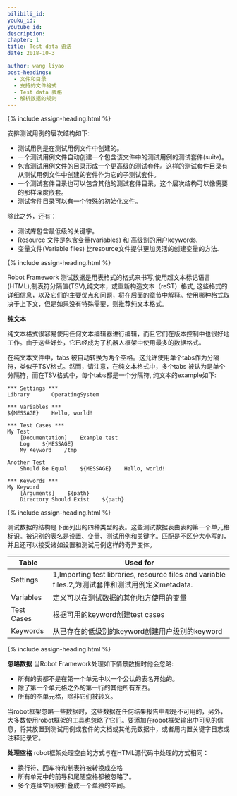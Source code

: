 ```yaml
---
bilibili_id: 
youku_id: 
youtube_id: 
description: 
chapter: 1
title: Test data 语法
date: 2018-10-3

author: wang liyao
post-headings:
  - 文件和目录
  - 支持的文件格式
  - Test data 表格
  - 解析数据的规则
---
```



{% include assign-heading.html %}

安排测试用例的层次结构如下:
- 测试用例是在测试用例文件中创建的。
-  一个测试用例文件自动创建一个包含该文件中的测试用例的测试套件(suite)。
- 包含测试用例文件的目录形成一个更高级的测试套件。这样的测试套件目录有从测试用例文件中创建的套件作为它的子测试套件。
- 一个测试套件目录也可以包含其他的测试套件目录，这个层次结构可以像需要的那样深度嵌套。
- 测试套件目录可以有一个特殊的初始化文件。

除此之外，还有：
- 测试库包含最低级的关键字。
- Resource 文件是包含变量(variables) 和 高级别的用户keywords.
- 变量文件(Variable files) 比resource文件提供更加灵活的创建变量的方法.


{% include assign-heading.html %}

Robot Framework 测试数据是用表格式的格式来书写,使用超文本标记语言 (HTML),制表符分隔值(TSV),纯文本，或重新构造文本（reST）格式,
这些格式的详细信息，以及它们的主要优点和问题，将在后面的章节中解释。使用哪种格式取决于上下文，但是如果没有特殊需要，则推荐纯文本格式。


**纯文本**

纯文本格式很容易使用任何文本编辑器进行编辑，而且它们在版本控制中也很好地工作。由于这些好处，它已经成为了机器人框架中使用最多的数据格式。

在纯文本文件中，tabs 被自动转换为两个空格。这允许使用单个tabs作为分隔符，类似于TSV格式。然而，请注意，在纯文本格式中，多个tabs 被认为是单个分隔符，而在TSV格式中，每个tabs都是一个分隔符, 纯文本的example如下:

```
*** Settings ***
Library       OperatingSystem

*** Variables ***
${MESSAGE}    Hello, world!

*** Test Cases ***
My Test
    [Documentation]    Example test
    Log    ${MESSAGE}
    My Keyword    /tmp

Another Test
    Should Be Equal    ${MESSAGE}    Hello, world!

*** Keywords ***
My Keyword
    [Arguments]    ${path}
    Directory Should Exist    ${path}
```


{% include assign-heading.html %}

测试数据的结构是下面列出的四种类型的表。这些测试数据表由表的第一个单元格标识。被识别的表名是设置、变量、测试用例和关键字。匹配是不区分大小写的，并且还可以接受诸如设置和测试用例这样的奇异变体。

| Table        |  Used for                                                                                      |
| ------------ | -------------------------------------------------------------------------------------------    |
| Settings     | 1,Importing test libraries, resource files and variable files.2,为测试套件和测试用例定义metadata.|
| Variables    | 定义可以在测试数据的其他地方使用的变量                                                            |
| Test Cases   | 根据可用的keyword创建test cases                                                                 |
| Keywords     | 从已存在的低级别的keyword创建用户级别的keyword                                                    |




{% include assign-heading.html %}

**忽略数据**
当Robot Framework处理如下情景数据时他会忽略:

- 所有的表都不是在第一个单元中以一个公认的表名开始的。
- 除了第一个单元格之外的第一行的其他所有东西。
- 所有的空单元格，除非它们被转义。


当robot框架忽略一些数据时，这些数据在任何结果报告中都是不可用的，另外，大多数使用robot框架的工具也忽略了它们。要添加在robot框架输出中可见的信息，将其放置到测试用例或套件的文档或其他元数据中，或者用内置关键字日志或注释记录它。

**处理空格**
robot框架处理空白的方式与在HTML源代码中处理的方式相同：
- 换行符、回车符和制表符被转换成空格
- 所有单元中的前导和尾随空格都被忽略了。
- 多个连续空间被折叠成一个单独的空间。